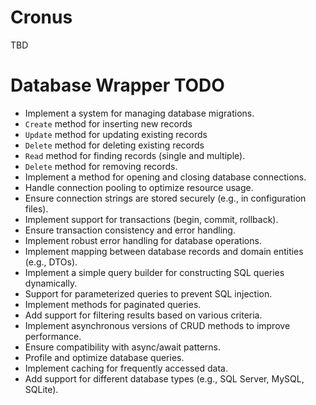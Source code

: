 # Cronus

TBD

# Database Wrapper TODO

- Implement a system for managing database migrations.
- `Create` method for inserting new records
- `Update` method for updating existing records
- `Delete` method for deleting existing records
- `Read` method for finding records (single and multiple).
- `Delete` method for removing records.
- Implement a method for opening and closing database connections.
- Handle connection pooling to optimize resource usage.
- Ensure connection strings are stored securely (e.g., in configuration files).
- Implement support for transactions (begin, commit, rollback).
- Ensure transaction consistency and error handling.
- Implement robust error handling for database operations.
- Implement mapping between database records and domain entities (e.g., DTOs).
- Implement a simple query builder for constructing SQL queries dynamically.
- Support for parameterized queries to prevent SQL injection.
- Implement methods for paginated queries.
- Add support for filtering results based on various criteria.
- Implement asynchronous versions of CRUD methods to improve performance.
- Ensure compatibility with async/await patterns.
- Profile and optimize database queries.
- Implement caching for frequently accessed data.
- Add support for different database types (e.g., SQL Server, MySQL, SQLite).
